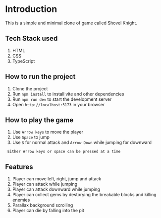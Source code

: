 # Introduction

This is a simple and minimal clone of game called Shovel Knight.

## Tech Stack used

1. HTML
1. CSS
1. TypeScript

## How to run the project

1. Clone the project
1. Run `npm install` to install vite and other dependencies
1. Run `npm run dev` to start the development server
1. Open `http://localhost:5173` in your browser

## How to play the game

1. Use `Arrow keys` to move the player
1. Use `Space` to jump
1. Use `S` for normal attack and `Arrow Down` while jumping for downward

` Either Arrow keys or space can be pressed at a time`

## Features

1. Player can move left, right, jump and attack
1. Player can attack while jumping
1. Player can attack downward while jumping
1. Player can collect gems by destorying the breakable blocks and
   killing enemies
1. Parallax background scrolling
1. Player can die by falling into the pit
